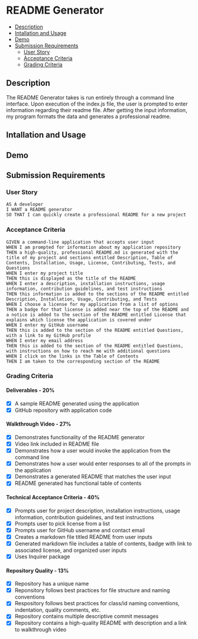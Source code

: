 # README Generator <!-- omit in toc -->
- [Description](#description)
- [Intallation and Usage](#intallation-and-usage)
- [Demo](#demo)
- [Submission Requirements](#submission-requirements)
  - [User Story](#user-story)
  - [Acceptance Criteria](#acceptance-criteria)
  - [Grading Criteria](#grading-criteria)
## Description
The README Generator takes is run entirely through a command line interface. Upon execution of the index.js file, the user is prompted to enter information regarding their readme file. After getting the input information, my program formats the data and generates a professional readme.
## Intallation and Usage
## Demo
## Submission Requirements
### User Story
```
AS A developer
I WANT a README generator
SO THAT I can quickly create a professional README for a new project
```
### Acceptance Criteria
```
GIVEN a command-line application that accepts user input
WHEN I am prompted for information about my application repository
THEN a high-quality, professional README.md is generated with the title of my project and sections entitled Description, Table of Contents, Installation, Usage, License, Contributing, Tests, and Questions
WHEN I enter my project title
THEN this is displayed as the title of the README
WHEN I enter a description, installation instructions, usage information, contribution guidelines, and test instructions
THEN this information is added to the sections of the README entitled Description, Installation, Usage, Contributing, and Tests
WHEN I choose a license for my application from a list of options
THEN a badge for that license is added near the top of the README and a notice is added to the section of the README entitled License that explains which license the application is covered under
WHEN I enter my GitHub username
THEN this is added to the section of the README entitled Questions, with a link to my GitHub profile
WHEN I enter my email address
THEN this is added to the section of the README entitled Questions, with instructions on how to reach me with additional questions
WHEN I click on the links in the Table of Contents
THEN I am taken to the corresponding section of the README
```
### Grading Criteria
#### Deliverables - 20% <!-- omit in toc -->
- [x] A sample README generated using the application
- [x] GitHub repository with application code
#### Walkthrough Video - 27% <!-- omit in toc -->
- [x] Demonstrates functionality of the README generator
- [x] Video link included in README file
- [x] Demonstrates how a user would invoke the application from the command line
- [x] Demonstrates how a user would enter responses to all of the prompts in the application
- [x] Demonstrates a generated README that matches the user input
- [x] README generated has functional table of contents
#### Technical Acceptance Criteria - 40% <!-- omit in toc -->
- [x] Prompts user for project description, installation instructions, usage information, contribution guidelines, and test instructions
- [x] Prompts user to pick license from a list
- [x] Prompts user for GitHub username and contact email
- [x] Creates a markdown file titled README from user inputs
- [x] Generated markdown file includes a table of contents, badge with link to associated license, and organized user inputs
- [x] Uses Inquirer package
#### Repository Quality - 13% <!-- omit in toc -->
- [x] Repository has a unique name
- [x] Reponsitory follows best practices for file structure and naming conventions
- [x] Respository follows best practices for class/id naming conventions, indentation, quality comments, etc.
- [x] Repository contains multiple descriptive commit messages
- [x] Repository contains a high-quality README with description and a link to walkthrough video